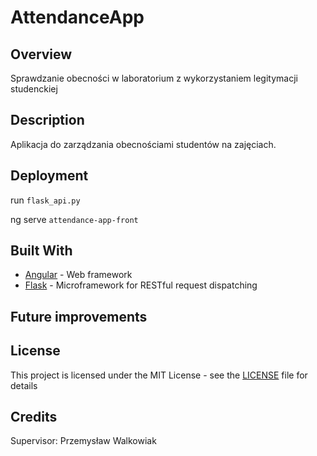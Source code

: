 # AttendanceApp

## Overview
Sprawdzanie obecności w laboratorium z wykorzystaniem legitymacji studenckiej

## Description 
Aplikacja do zarządzania obecnościami studentów na zajęciach.

## Deployment

run ```flask_api.py```

ng serve ```attendance-app-front```


## Built With

* [Angular](https://angular.io/) - Web framework
* [Flask](http://flask.pocoo.org/) - Microframework for RESTful request dispatching

## Future improvements 

## License
This project is licensed under the MIT License - see the [LICENSE](LICENSE) file for details
## Credits
Supervisor: Przemysław Walkowiak
